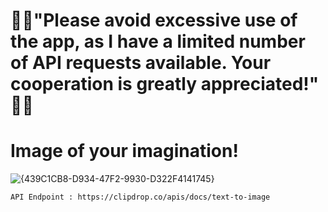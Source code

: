 # 🙏🙏"Please avoid excessive use of the app, as I have a limited number of API requests available. Your cooperation is greatly appreciated!" 🙏🙏

# Image of your imagination!

![{439C1CB8-D934-47F2-9930-D322F4141745}](https://github.com/user-attachments/assets/92d05e46-5ddc-42a4-a2fb-207234995007)


`API Endpoint : https://clipdrop.co/apis/docs/text-to-image`
